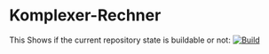 # Komplexer-Rechner

This Shows if the current repository state is buildable or not: [![Build](https://github.com/Chriss1056/Komplexer-Rechner/actions/workflows/build.yml/badge.svg)](https://github.com/Chriss1056/Komplexer-Rechner/actions/workflows/build.yml)
